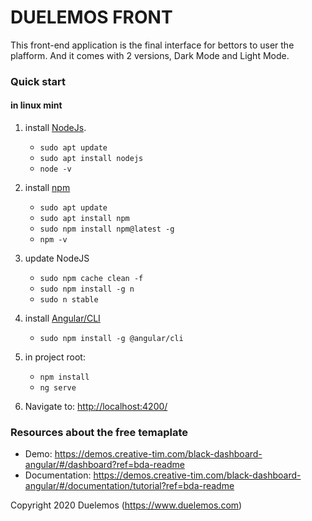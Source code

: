 # DUELEMOS FRONT

This front-end application is the final interface for bettors to user the plafform. And it comes with 2 versions, Dark Mode and Light Mode.

### Quick start

#### in linux mint

1. install [NodeJs](https://nodejs.org).
    - ` sudo apt update `
    - ` sudo apt install nodejs `
    - ` node -v `
    

2. install [npm](https://docs.npmjs.com/)
    - ` sudo apt update `
    - ` sudo apt install npm `
    - ` sudo npm install npm@latest -g `
    - ` npm -v `
    

3. update NodeJS
    - ` sudo npm cache clean -f `
    - ` sudo npm install -g n `
    - ` sudo n stable `
    

4. install [Angular/CLI](https://cli.angular.io/)
    - ` sudo npm install -g @angular/cli `


5. in project root: 
    - ` npm install `
    - `ng serve`
    

6. Navigate to: [http://localhost:4200/](http://localhost:4200/)

### Resources about the free temaplate

* Demo: https://demos.creative-tim.com/black-dashboard-angular/#/dashboard?ref=bda-readme
* Documentation: https://demos.creative-tim.com/black-dashboard-angular/#/documentation/tutorial?ref=bda-readme

Copyright 2020 Duelemos (https://www.duelemos.com)
